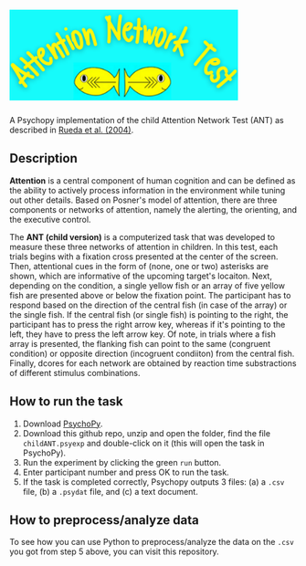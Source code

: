 # <img src = "https://github.com/n3urovirtual/child_ANT/blob/main/Child%20ANT/Stimuli/ant_logo.png" width = 400>
A Psychopy implementation of the child Attention Network Test (ANT) as described in [Rueda et al. (2004)](https://www.sciencedirect.com/science/article/pii/S0028393204000041?via%3Dihub).

## Description
**Attention** is a central component of human cognition and can be defined as the ability to actively process information in the environment while tuning out other details. 
Based on Posner's model of attention, there are three components or networks of attention, namely the alerting, the orienting, and the executive control. 

The **ANT (child version)** is a computerized task that was developed to measure these three networks of attention in children. In this test, each trials begins 
with a fixation cross presented at the center of the screen. Then, attentional cues in the form of (none, one or two) asterisks are shown, which are informative of the upcoming
target's locaiton. Next, depending on the condition, a single yellow fish or an array of five yellow fish are presented above or below the
fixation point. The participant has to respond based on the direction of the central fish (in case of the array) or the single fish. If the central fish (or single fish) is pointing 
to the right, the participant has to press the right arrow key, whereas if it's pointing to the left, they have to press the left arrow key. Of note, in trials where a fish array is
presented, the flanking fish can point to the same (congruent condition) or opposite direction (incogruent condiiton) from the central fish. Finally, dcores for each network are obtained 
by reaction time substractions of different stimulus combinations.

## How to run the task

1. Download [PsychoPy](https://www.psychopy.org/download.html).
2. Download this github repo, unzip and open the folder, find the file `childANT.psyexp` and double-click on it (this will open the task in PsychoPy).
3. Run the experiment by clicking the green `run` button.
4. Enter participant number and press OK to run the task. 
5. If the task is completed correctly, Psychopy outputs 3 files: (a) a `.csv` file, (b) a `.psydat` file, and (c) a text document. 


## How to preprocess/analyze data

To see how you can use Python to preprocess/analyze the data on the `.csv` you got from step 5 above, you can visit this repository.
